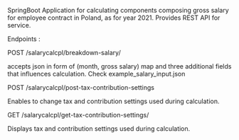 SpringBoot Application for calculating components composing gross salary for employee contract in Poland, as for year 2021.
Provides REST API for service. 

Endpoints :

POST /salarycalcpl/breakdown-salary/

accepts json in form of (month, gross salary) map and three additional fields that influences calculation.
Check example_salary_input.json

POST /salarycalcpl/post-tax-contribution-settings 

Enables to change tax and contribution settings used during calculation. 

GET /salarycalcpl/get-tax-contribution-settings/

Displays tax and contribution settings used during calculation. 